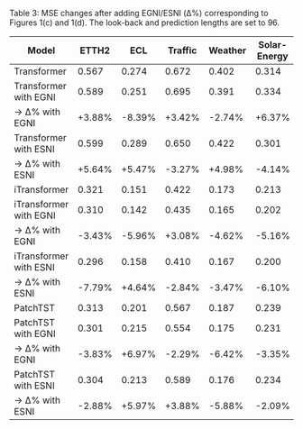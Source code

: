 Table 3: MSE changes after adding EGNI/ESNI (Δ%) corresponding to Figures 1(c) and 1(d). The look-back and prediction lengths are set to 96. 

| Model                  | ETTH2  | ECL    | Traffic | Weather | Solar-Energy | PEMS03  |
| ---------------------- | ------ | ------ | ------- | ------- | ------------ | ------- |
| Transformer            | 0.567  | 0.274  | 0.672   | 0.402   | 0.314        | 0.298   |
| Transformer with EGNI  | 0.589  | 0.251  | 0.695   | 0.391   | 0.334        | 0.282   |
| → Δ% with EGNI         | +3.88% | -8.39% | +3.42%  | -2.74%  | +6.37%       | -5.37%  |
| Transformer with ESNI  | 0.599  | 0.289  | 0.650   | 0.422   | 0.301        | 0.286   |
| → Δ% with ESNI         | +5.64% | +5.47% | -3.27%  | +4.98%  | -4.14%       | -4.03%  |
| iTransformer           | 0.321  | 0.151  | 0.422   | 0.173   | 0.213        | 0.069   |
| iTransformer with EGNI | 0.310  | 0.142  | 0.435   | 0.165   | 0.202        | 0.075   |
| → Δ% with EGNI         | -3.43% | -5.96% | +3.08%  | -4.62%  | -5.16%       | +8.70%  |
| iTransformer with ESNI | 0.296  | 0.158  | 0.410   | 0.167   | 0.200        | 0.075   |
| → Δ% with ESNI         | -7.79% | +4.64% | -2.84%  | -3.47%  | -6.10%       | +8.70%  |
| PatchTST               | 0.313  | 0.201  | 0.567   | 0.187   | 0.239        | 0.107   |
| PatchTST with EGNI     | 0.301  | 0.215  | 0.554   | 0.175   | 0.231        | 0.095   |
| → Δ% with EGNI         | -3.83% | +6.97% | -2.29%  | -6.42%  | -3.35%       | -11.21% |
| PatchTST with ESNI     | 0.304  | 0.213  | 0.589   | 0.176   | 0.234        | 0.120   |
| → Δ% with ESNI         | -2.88% | +5.97% | +3.88%  | -5.88%  | -2.09%       | +12.15% |